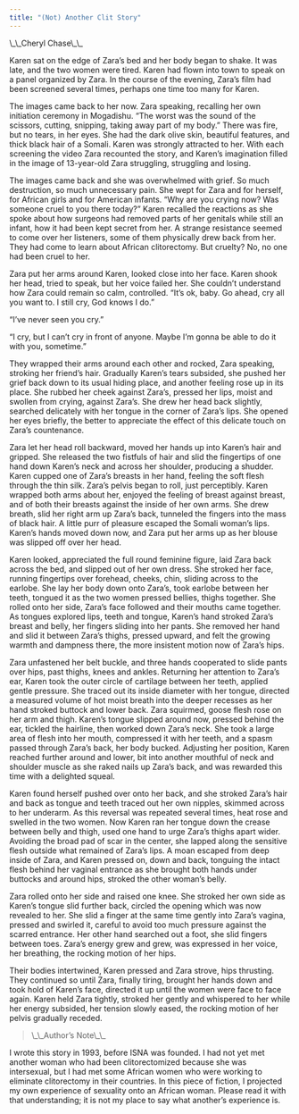 ```yaml
---
title: "(Not) Another Clit Story"
---
```


<p>\_\_Cheryl Chase\_\_  </p>

<p>Karen sat on the edge of Zara&#8217;s bed and her body began to shake. It was late, and the two women were tired. Karen had flown into town to speak on a panel organized by Zara. In the course of the evening, Zara&#8217;s film had been screened several times, perhaps one time too many for Karen.  </p>

<p>The images came back to her now. Zara speaking, recalling her own initiation ceremony in Mogadishu. &#8220;The worst was the sound of the scissors, cutting, snipping, taking away part of my body.&#8221; There was fire, but no tears, in her eyes. She had the dark olive skin, beautiful features, and thick black hair of a Somali. Karen was strongly attracted to her. With each screening the video Zara recounted the story, and Karen&#8217;s imagination filled in the image of 13-year-old Zara struggling, struggling and losing.  </p>

<p>The images came back and she was overwhelmed with grief. So much destruction, so much unnecessary pain. She wept for Zara and for herself, for African girls and for American infants. &#8220;Why are you crying now? Was someone cruel to you there today?&#8221; Karen recalled the reactions as she spoke about how surgeons had removed parts of her genitals while still an infant, how it had been kept secret from her. A strange resistance seemed to come over her listeners, some of them physically drew back from her. They had come to learn about African clitorectomy. But cruelty? No, no one had been cruel to her.  </p>

<p>Zara put her arms around Karen, looked close into her face. Karen shook her head, tried to speak, but her voice failed her. She couldn&#8217;t understand how Zara could remain so calm, controlled. &#8220;It&#8217;s ok, baby. Go ahead, cry all you want to. I still cry, God knows I do.&#8221;  </p>

<p>&#8220;I&#8217;ve never seen you cry.&#8221;  </p>

<p>&#8220;I cry, but I can&#8217;t cry in front of anyone. Maybe I&#8217;m gonna be able to do it with you, sometime.&#8221;  </p>

<p>They wrapped their arms around each other and rocked, Zara speaking, stroking her friend&#8217;s hair. Gradually Karen&#8217;s tears subsided, she pushed her grief back down to its usual hiding place, and another feeling rose up in its place. She rubbed her cheek against Zara&#8217;s, pressed her lips, moist and swollen from crying, against Zara&#8217;s. She drew her head back slightly, searched delicately with her tongue in the corner of Zara&#8217;s lips. She opened her eyes briefly, the better to appreciate the effect of this delicate touch on Zara&#8217;s countenance.  </p>

<p>Zara let her head roll backward, moved her hands up into Karen&#8217;s hair and gripped. She released the two fistfuls of hair and slid the fingertips of one hand down Karen&#8217;s neck and across her shoulder, producing a shudder. Karen cupped one of Zara&#8217;s breasts in her hand, feeling the soft flesh through the thin silk. Zara&#8217;s pelvis began to roll, just perceptibly. Karen wrapped both arms about her, enjoyed the feeling of breast against breast, and of both their breasts against the inside of her own arms. She drew breath, slid her right arm up Zara&#8217;s back, tunneled the fingers into the mass of black hair. A little purr of pleasure escaped the Somali woman&#8217;s lips. Karen&#8217;s hands moved down now, and Zara put her arms up as her blouse was slipped off over her head.  </p>

<p>Karen looked, appreciated the full round feminine figure, laid Zara back across the bed, and slipped out of her own dress. She stroked her face, running fingertips over forehead, cheeks, chin, sliding across to the earlobe. She lay her body down onto Zara&#8217;s, took earlobe between her teeth, tongued it as the two women pressed bellies, thighs together. She rolled onto her side, Zara&#8217;s face followed and their mouths came together. As tongues explored lips, teeth and tongue, Karen&#8217;s hand stroked Zara&#8217;s breast and belly, her fingers sliding into her pants. She removed her hand and slid it between Zara&#8217;s thighs, pressed upward, and felt the growing warmth and dampness there, the more insistent motion now of Zara&#8217;s hips.  </p>

<p>Zara unfastened her belt buckle, and three hands cooperated to slide pants over hips, past thighs, knees and ankles. Returning her attention to Zara&#8217;s ear, Karen took the outer circle of cartilage between her teeth, applied gentle pressure. She traced out its inside diameter with her tongue, directed a measured volume of hot moist breath into the deeper recesses as her hand stroked buttock and lower back. Zara squirmed, goose flesh rose on her arm and thigh. Karen&#8217;s tongue slipped around now, pressed behind the ear, tickled the hairline, then worked down Zara&#8217;s neck. She took a large area of flesh into her mouth, compressed it with her teeth, and a spasm passed through Zara&#8217;s back, her body bucked. Adjusting her position, Karen reached further around and lower, bit into another mouthful of neck and shoulder muscle as she raked nails up Zara&#8217;s back, and was rewarded this time with a delighted squeal.  </p>

<p>Karen found herself pushed over onto her back, and she stroked Zara&#8217;s hair and back as tongue and teeth traced out her own nipples, skimmed across to her underarm. As this reversal was repeated several times, heat rose and swelled in the two women. Now Karen ran her tongue down the crease between belly and thigh, used one hand to urge Zara&#8217;s thighs apart wider. Avoiding the broad pad of scar in the center, she lapped along the sensitive flesh outside what remained of Zara&#8217;s lips. A moan escaped from deep inside of Zara, and Karen pressed on, down and back, tonguing the intact flesh behind her vaginal entrance as she brought both hands under buttocks and around hips, stroked the other woman&#8217;s belly.  </p>

<p>Zara rolled onto her side and raised one knee. She stroked her own side as Karen&#8217;s tongue slid further back, circled the opening which was now revealed to her. She slid a finger at the same time gently into Zara&#8217;s vagina, pressed and swirled it, careful to avoid too much pressure against the scarred entrance. Her other hand searched out a foot, she slid fingers between toes. Zara&#8217;s energy grew and grew, was expressed in her voice, her breathing, the rocking motion of her hips.  </p>

<p>Their bodies intertwined, Karen pressed and Zara strove, hips thrusting. They continued so until Zara, finally tiring, brought her hands down and took hold of Karen&#8217;s face, directed it up until the women were face to face again. Karen held Zara tightly, stroked her gently and whispered to her while her energy subsided, her tension slowly eased, the rocking motion of her pelvis gradually receded.  </p>

<blockquote>
	<p>\_\_Author&#8217;s Note\_\_  </p>
</blockquote>

<p>I wrote this story in 1993, before <span class="caps">ISNA</span> was founded. I had not yet met another woman who had been clitorectomized because she was intersexual, but I had met some African women who were working to eliminate clitorectomy in their countries. In this piece of fiction, I projected my own experience of sexuality onto an African woman. Please read it with that understanding; it is not my place to say what another&#8217;s experience is.</p>
